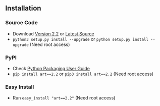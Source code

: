 ## Installation		

### Source Code
- Download [Version 2.2](https://github.com/sepandhaghighi/art/archive/v2.2.zip) or [Latest Source ](https://github.com/sepandhaghighi/art/archive/dev.zip)
- `python3 setup.py install --upgrade` or `python setup.py install --upgrade` (Need root access)				

### PyPI


- Check [Python Packaging User Guide](https://packaging.python.org/installing/)     
- `pip install art==2.2` or `pip3 install art==2.2` (Need root access)

### Easy Install

- Run `easy_install "art==2.2"` (Need root access)
